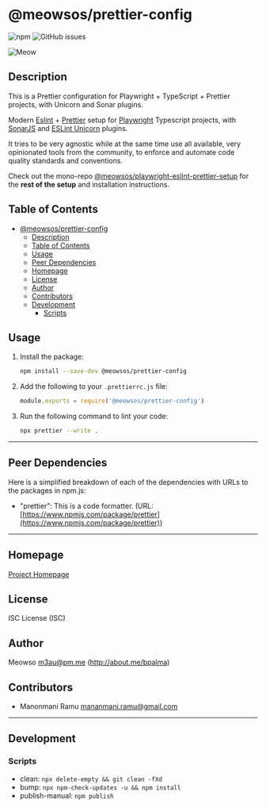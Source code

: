 # @meowsos/prettier-config

![npm](https://img.shields.io/npm/v/@meowsos/prettier-config) ![GitHub issues](https://img.shields.io/github/issues/meowso/playwright-hero)

![Meow](https://bit.ly/fcc-relaxing-cat)

## Description

This is a Prettier configuration for Playwright + TypeScript + Prettier projects, with Unicorn and Sonar plugins.

Modern [Eslint](https://www.npmjs.com/package/eslint) + [Prettier](https://www.npmjs.com/package/prettier) setup for [Playwright](https://www.npmjs.com/package/playwright) Typescript projects, with [SonarJS](https://www.npmjs.com/package/eslint-plugin-sonarjs) and [ESLint Unicorn](https://www.npmjs.com/package/eslint-plugin-unicorn) plugins.

It tries to be very agnostic while at the same time use all available, very opinionated tools from the community, to enforce and automate code quality standards and conventions.

Check out the mono-repo [@meowsos/playwright-eslint-prettier-setup](https://www.npmjs.com/package/@meowsos/playwright-eslint-prettier-setup) for the **rest of the setup** and installation instructions.

## Table of Contents

- [@meowsos/prettier-config](#meowsosprettier-config)
  - [Description](#description)
  - [Table of Contents](#table-of-contents)
  - [Usage](#usage)
  - [Peer Dependencies](#peer-dependencies)
  - [Homepage](#homepage)
  - [License](#license)
  - [Author](#author)
  - [Contributors](#contributors)
  - [Development](#development)
    - [Scripts](#scripts)

## Usage

1. Install the package:

   ```bash
   npm install --save-dev @meowsos/prettier-config
   ```

2. Add the following to your `.prettierrc.js` file:

   ```js
   module.exports = require('@meowsos/prettier-config')
   ```

3. Run the following command to lint your code:

   ```bash
   npx prettier --write .
   ```

---

## Peer Dependencies

Here is a simplified breakdown of each of the dependencies with URLs to the packages in npm.js:

- "prettier": This is a code formatter. (URL: [https://www.npmjs.com/package/prettier](https://www.npmjs.com/package/prettier))

---

## Homepage

[Project Homepage](https://github.com/meowso/playwright-hero#readme)

## License

ISC License (ISC)

## Author

Meowso <m3au@pm.me> (<http://about.me/bpalma>)

## Contributors

- Manonmani Ramu <mananmani.ramu@gmail.com>

---

## Development

### Scripts

- clean: `npx delete-empty && git clean -fXd`
- bump: `npx npm-check-updates -u && npm install`
- publish-manual: `npm publish`
